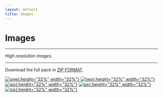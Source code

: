 ```yaml
---
layout: default
title: Images
---
```



<h1>Images</h1>

---

*High resolution images*.

---

Download the full pack in [ZIP FORMAT](../proshots/Archive.zip).

[![one](../proshots/1.jpg){:height="32%" width="32%"}](../proshots/1.jpg)
[![two](../proshots/2.jpg){:height="32%" width="32%"}](../proshots/2.jpg)
[![six](../proshots/3.jpg){:height="32%" width="32%"}](../proshots/4.jpg)
[![six](../proshots/4.jpg){:height="32%" width="32%"}](../proshots/5.jpg)
[![six](../proshots/5.jpg){:height="32%" width="32%"}](../proshots/6jpg)

